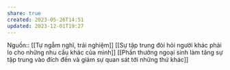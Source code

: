 ```yaml
---
share: true
created: 2023-05-26T14:51
updated: 2023-12-01T19:27
---
```

Nguồn:: [[Tự ngẫm nghĩ, trải nghiệm]]
[[Sự tập trung đòi hỏi người khác phải lo cho những nhu cầu khác của mình]] 
[[Phần thưởng ngoại sinh làm tăng sự tập trung vào đích đến và giảm sự quan sát tới những thứ khác]]